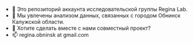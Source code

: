 * 👋 Это репозиторий аккаунта исследовательской группы Regina Lab.
* 👀 Мы увлечены анализом данных, связанных с городом Обнинск Калужской области.
* 💞️ Хотите сделать вместе с нами совместный проект?
* 📫 regina.obninsk at gmail.com
